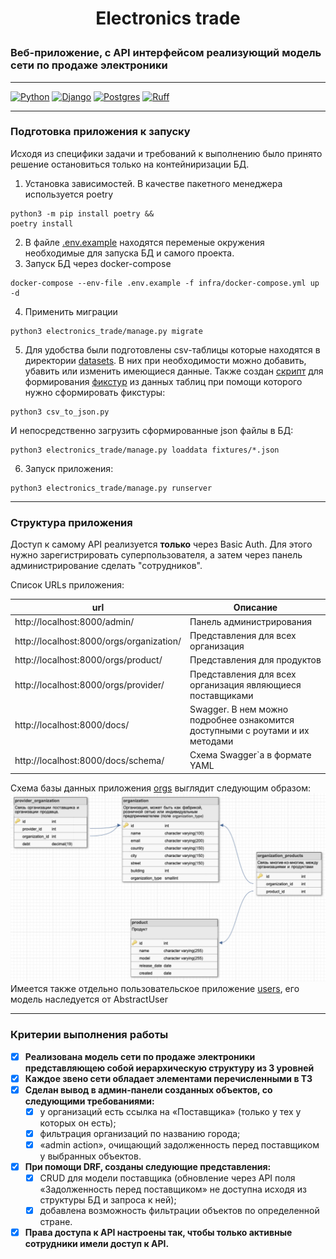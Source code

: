 # <p align="center">Electronics trade</p>
### Веб-приложение, с API интерфейсом реализующий модель сети по продаже электроники
___
[![Python](https://img.shields.io/badge/python-v3.9-orange)](https://www.python.org/downloads/release/python-394/)
[![Django](https://img.shields.io/badge/django-v3.2.20-green)](https://docs.djangoproject.com/en/4.2/releases/4.0.1/)
[![Postgres](https://img.shields.io/badge/postgres-v12.15-blue)](https://www.postgresql.org/docs/12/release-12-4.html)
[![Ruff](https://img.shields.io/endpoint?url=https://raw.githubusercontent.com/charliermarsh/ruff/main/assets/badge/v2.json)](https://github.com/astral-sh/ruff)
___
### Подготовка приложения к запуску
Исходя из специфики задачи и требований к выполнению было принято решение остановиться только на контейниризации БД.
1. Установка зависимостей. В качестве пакетного менеджера используется poetry
```shell
python3 -m pip install poetry &&
poetry install
```
2. В файле [.env.example](.env.example) находятся переменые окружения необходимые для запуска БД и самого проекта.
3. Запуск БД через docker-compose
```shell
docker-compose --env-file .env.example -f infra/docker-compose.yml up -d
```
4. Применить миграции
```shell
python3 electronics_trade/manage.py migrate
```
5. Для удобства были подготовлены csv-таблицы которые находятся в директории [datasets](./datasets). 
В них при необходимости можно добавить, убавить или изменить имеющиеся данные. 
Также создан [скрипт](./csv_to_json.py) для формирования [фикстур](./fixtures) из данных таблиц при помощи которого нужно сформировать фикстуры:
```shell
python3 csv_to_json.py
```
И непосредственно загрузить сформированные json файлы в БД:
```shell
python3 electronics_trade/manage.py loaddata fixtures/*.json
```
6. Запуск приложения:
```shell
python3 electronics_trade/manage.py runserver
```
___
### Структура приложения
Доступ к самому API реализуется **только** через Basic Auth.
Для этого нужно зарегистрировать суперпользователя, а затем через панель администрирование сделать "сотрудников".

Список URLs приложения:

| url                                      | Описание                                                                      |
|------------------------------------------|-------------------------------------------------------------------------------|
| http://localhost:8000/admin/             | Панель администрирования                                                      |
| http://localhost:8000/orgs/organization/ | Представления для всех организация                                            |
| http://localhost:8000/orgs/product/      | Представления для продуктов                                                   |
| http://localhost:8000/orgs/provider/     | Представления для всех организация являющиеся поставщиками                    |
| http://localhost:8000/docs/              | Swagger. В нем можно подробнее ознакомится доступными с роутами и их методами |
| http://localhost:8000/docs/schema/       | Схема Swagger`а в формате YAML                                                |

Схема базы данных приложения [orgs](./electronics_trade/orgs/models.py) выглядит следующим образом:
![db_schema](./img/db_schema.jpeg)
Имеется также отдельно пользовательское приложение [users](./electronics_trade/orgs/models.py), его модель наследуется от AbstractUser
___
### Критерии выполнения работы
- [x] **Реализована модель сети по продаже электроники представляющею собой иерархическую структуру из 3 уровней**
- [x] **Каждое звено сети обладает элементами перечисленными в ТЗ**
- [x] **Сделан вывод в админ-панели созданных объектов, со следующими требованиями:**
  - [x] у организаций есть ссылка на «Поставщика» (только у тех у которых он есть);
  - [x] фильтрация организаций по названию города;
  - [x] «admin action», очищающий задолженность перед поставщиком у выбранных объектов.
- [x] **При помощи DRF, созданы следующие представления:**
  - [x] CRUD для модели поставщика (обновление через API поля «Задолженность перед поставщиком» не доступна исходя из структуры БД и запроса к ней);
  - [x] добавлена возможность фильтрации объектов по определенной стране.
- [x] **Права доступа к API настроены так, чтобы только активные сотрудники имели доступ к API.**
